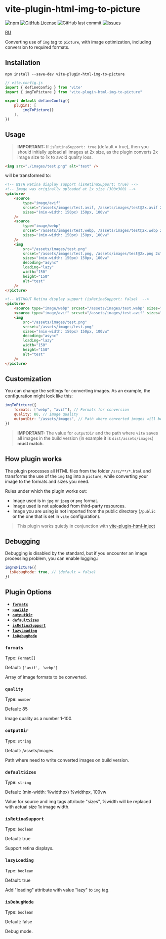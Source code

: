 # vite-plugin-html-img-to-picture

[![npm](https://img.shields.io/npm/dt/vite-plugin-html-img-to-picture?style=for-the-badge)](https://www.npmjs.com/package/vite-plugin-html-img-to-picture)
[![GitHub License](https://img.shields.io/github/license/atrocityz/vite-plugin-html-img-to-picture?style=for-the-badge)](https://github.com/atrocityz/vite-plugin-html-img-to-picture/blob/main/LICENSE)
![GitHub last commit](https://img.shields.io/github/last-commit/atrocityz/vite-plugin-html-img-to-picture?style=for-the-badge)
[![Issues](https://img.shields.io/github/issues/atrocityz/vite-plugin-html-img-to-picture?style=for-the-badge)](https://github.com/atrocityz/vite-plugin-html-img-to-picture/issues)

[RU](./README_ru.md)

Converting use of `img` tag to `picture`, with image optimization, including conversion to required formats.

## Installation
```console
npm install --save-dev vite-plugin-html-img-to-picture
```

```js
// vite.config.js
import { defineConfig } from 'vite'
import { imgToPicture } from "vite-plugin-html-img-to-picture"

export default defineConfig({
    plugins: [
        imgToPicture()
    ],
})
```

## Usage

> **IMPORTANT:** If `isRetinaSupport: true` (default = true), then you should initially upload all images at 2x size, as the plugin converts 2x image size to 1x to avoid quality loss.

```html
<img src="./images/test.png" alt="test" />
```

will be transformed to:

```html
<!-- WITH Retina display support (isRetinaSupport: true) -->
<!-- Image was originally uploaded at 2x size (300x300) -->
<picture>
    <source
        type="image/avif"
        srcset="/assets/images/test.avif, /assets/images/test@2x.avif 2x"
        sizes="(min-width: 150px) 150px, 100vw"
    />
    <source
        type="image/webp"
        srcset="/assets/images/test.webp, /assets/images/test@2x.webp 2x"
        sizes="(min-width: 150px) 150px, 100vw"
    />
    <img
        src="/assets/images/test.png"
        srcset="/assets/images/test.png, /assets/images/test@2x.png 2x"
        sizes="(min-width: 150px) 150px, 100vw"
        decoding="async"
        loading="lazy"
        width="150"
        height="150"
        alt="test"
    />
</picture>
```

```html
<!-- WITHOUT Retina display support (isRetinaSupport: false)  -->
<picture>
    <source type="image/webp" srcset="/assets/images/test.webp" sizes="(min-width: 150px) 150px, 100vw" />
    <source type="image/avif" srcset="/assets/images/test.avif" sizes="(min-width: 150px) 150px, 100vw" />
    <img
        src="/assets/images/test.png"
        srcset="/assets/images/test.png"
        sizes="(min-width: 150px) 150px, 100vw"
        decoding="async"
        loading="lazy"
        width="150"
        height="150"
        alt="test"
    />
</picture>
```

## Customization

You can change the settings for converting images.
As an example, the configuration might look like this:

```js
imgToPicture({
    formats: ["webp", "avif"], // Formats for conversion
    quality: 80, // Image quality
    outputDir: "/assets/images", // Path where converted images will be placed in build version
})
```

> **IMPORTANT:** The value for `outputDir` and the path where `vite` saves all images in the build version (in example it is `dist/assets/images`) **must match**.

## How plugin works
The plugin processes all HTML files from the folder `/src/**/*.html` and transforms the use of the `img` tag into a `picture`, while converting your image to the formats and sizes you need.

Rules under which the plugin works out:
- Image used is in `jpg` or `jpeg` or `png` format.
- Image used is not uploaded from third-party resources.
- Image you are using is not imported from the public directory (`/public` or the one that is set in `vite` configuration).

> This plugin works quietly in conjunction with [vite-plugin-html-inject](https://www.npmjs.com/package/vite-plugin-html-inject)

## Debugging

Debugging is disabled by the standard, but if you encounter an image processing problem, you can enable logging.:

```js
imgToPicture({
  isDebugMode: true, // (default = false)
})
```

## Plugin Options

- **[`formats`](#formats)**
- **[`quality`](#quality)**
- **[`outputDir`](#outputdir)**
- **[`defaultSizes`](#defaultsizes)**
- **[`isRetinaSupport`](#isretinasupport)**
- **[`lazyLoading`](#lazyloading)**
- **[`isDebugMode`](#isdebugmode)**

### `formats`

Type: `Format[]`

Default: `['avif', 'webp']`

Array of image formats to be converted.

### `quality`

Type: `number`

Default: 85

Image quality as a number 1-100.

### `outputDir`

Type: `string`

Default: /assets/images

Path where need to write converted images on build version.

### `defaultSizes`

Type: `string`

Default: (min-width: %widthpx) %widthpx, 100vw

Value for source and img tags attribute "sizes", %width will be replaced with actual size 1x image width.

### `isRetinaSupport`

Type: `boolean`

Default: true

Support retina displays.

### `lazyLoading`

Type: `boolean`

Default: true

Add "loading" attribute with value "lazy" to `img` tag.


### `isDebugMode`

Type: `boolean`

Default: false

Debug mode.